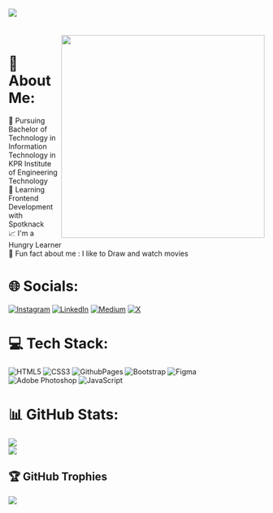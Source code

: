 <h1 aligh="center">
    <img src="https://readme-typing-svg.herokuapp.com/?font=Righteous&size=35&center=true&vCenter=true&width=500&height=70&duration=2000&lines=Hola!+✌️;+I'm+Kabilesh!;" />
</h1><br>

<img align="right" width="400" src="![Screenshot 2024-02-05 201644](https://github.com/Kabilesh-GS/Kabilesh-GS/assets/115616421/64ba2a16-f0ce-4a22-82cc-e0dda185784e)">

# 💫 About Me:
📖 Pursuing Bachelor of Technology in Information Technology in KPR Institute of Engineering Technology<br>🌱 Learning Frontend Development with Spotknack<br>📈 I'm a Hungry Learner<br>🤩 Fun fact about me : I like to Draw and watch movies<br>

# 🌐 Socials:
[![Instagram](https://img.shields.io/badge/Instagram-%23E4405F.svg?logo=Instagram&logoColor=white)](https://instagram.com/kabi.07.04) [![LinkedIn](https://img.shields.io/badge/LinkedIn-%230077B5.svg?logo=linkedin&logoColor=white)](https://linkedin.com/in/KabileshGS) [![Medium](https://img.shields.io/badge/Medium-12100E?logo=medium&logoColor=white)](https://medium.com/@kabileshgs) [![X](https://img.shields.io/badge/X-black.svg?logo=X&logoColor=white)](https://x.com/Kabi0704) 

# 💻 Tech Stack:
![HTML5](https://img.shields.io/badge/html5-%23E34F26.svg?style=for-the-badge&logo=html5&logoColor=white) ![CSS3](https://img.shields.io/badge/css3-%231572B6.svg?style=for-the-badge&logo=css3&logoColor=white) ![GithubPages](https://img.shields.io/badge/github%20pages-121013?style=for-the-badge&logo=github&logoColor=white) ![Bootstrap](https://img.shields.io/badge/bootstrap-%238511FA.svg?style=for-the-badge&logo=bootstrap&logoColor=white) ![Figma](https://img.shields.io/badge/figma-%23F24E1E.svg?style=for-the-badge&logo=figma&logoColor=white) ![Adobe Photoshop](https://img.shields.io/badge/adobe%20photoshop-%2331A8FF.svg?style=for-the-badge&logo=adobe%20photoshop&logoColor=white) ![JavaScript](https://img.shields.io/badge/javascript-%23323330.svg?style=for-the-badge&logo=javascript&logoColor=%23F7DF1E)
# 📊 GitHub Stats:
![](https://github-readme-stats.vercel.app/api?username=Kabilesh-GS&theme=tokyonight&hide_border=true&include_all_commits=false&count_private=false)<br/>
![](https://github-readme-streak-stats.herokuapp.com/?user=Kabilesh-GS&theme=tokyonight&hide_border=true)<br/>

## 🏆 GitHub Trophies
![](https://github-profile-trophy.vercel.app/?username=Kabilesh-GS&theme=radical&no-frame=false&no-bg=false&margin-w=4)
